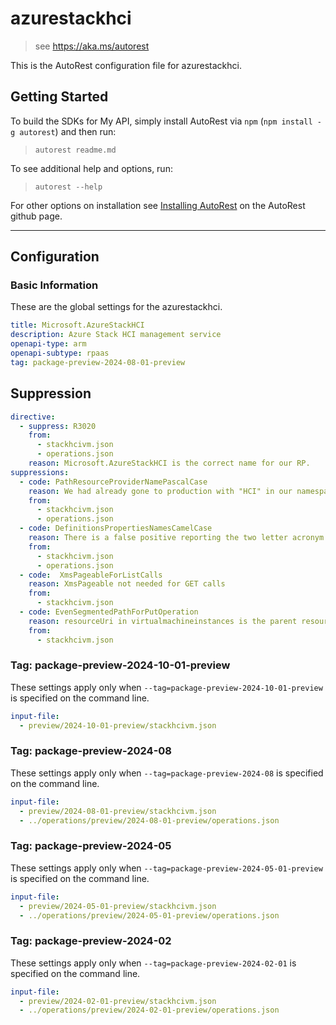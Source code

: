 # azurestackhci

> see https://aka.ms/autorest

This is the AutoRest configuration file for azurestackhci.

## Getting Started

To build the SDKs for My API, simply install AutoRest via `npm` (`npm install -g autorest`) and then run:

> `autorest readme.md`

To see additional help and options, run:

> `autorest --help`

For other options on installation see [Installing AutoRest](https://aka.ms/autorest/install) on the AutoRest github page.

---

## Configuration

### Basic Information

These are the global settings for the azurestackhci.

```yaml
title: Microsoft.AzureStackHCI
description: Azure Stack HCI management service
openapi-type: arm
openapi-subtype: rpaas
tag: package-preview-2024-08-01-preview
```

## Suppression

```yaml
directive:
  - suppress: R3020
    from:
      - stackhcivm.json
      - operations.json
    reason: Microsoft.AzureStackHCI is the correct name for our RP.
suppressions:
  - code: PathResourceProviderNamePascalCase
    reason: We had already gone to production with "HCI" in our namespace, so changing it to "Hci" now would be disruptive.
    from: 
      - stackhcivm.json
      - operations.json
  - code: DefinitionsPropertiesNamesCamelCase
    reason: There is a false positive reporting the two letter acronym ID should be lower camel case. The property is correctly capitalized according to guidance.
    from: 
      - stackhcivm.json
      - operations.json
  - code:  XmsPageableForListCalls
    reason: XmsPageable not needed for GET calls
    from:
      - stackhcivm.json
  - code: EvenSegmentedPathForPutOperation
    reason: resourceUri in virtualmachineinstances is the parent resource. It consists of an even number of segmented paths. 
    from: 
      - stackhcivm.json
```

### Tag: package-preview-2024-10-01-preview

These settings apply only when `--tag=package-preview-2024-10-01-preview` is specified on the command line.

```yaml $(tag) == 'package-preview-2024-10-01-preview'
input-file:
  - preview/2024-10-01-preview/stackhcivm.json
```

### Tag: package-preview-2024-08

These settings apply only when `--tag=package-preview-2024-08` is specified on the command line.

```yaml $(tag) == 'package-preview-2024-08'
input-file:
  - preview/2024-08-01-preview/stackhcivm.json
  - ../operations/preview/2024-08-01-preview/operations.json
```

### Tag: package-preview-2024-05

These settings apply only when `--tag=package-preview-2024-05-01-preview` is specified on the command line.

```yaml $(tag) == 'package-preview-2024-05-01-preview'
input-file:
  - preview/2024-05-01-preview/stackhcivm.json
  - ../operations/preview/2024-05-01-preview/operations.json
```

### Tag: package-preview-2024-02

These settings apply only when `--tag=package-preview-2024-02-01` is specified on the command line.

```yaml $(tag) == 'package-preview-2024-02-01'
input-file:
  - preview/2024-02-01-preview/stackhcivm.json
  - ../operations/preview/2024-02-01-preview/operations.json
```

